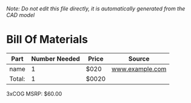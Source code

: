 ###### Note: Do not edit this file directly, it is automatically generated from the CAD model 
# Bill Of Materials 
 |Part|Number Needed|Price|Source| 
 |----|----------|-----|-----|
|name |1|$020|www.example.com|
|Total: |1|$0020| |

 3xCOG MSRP: $60.00